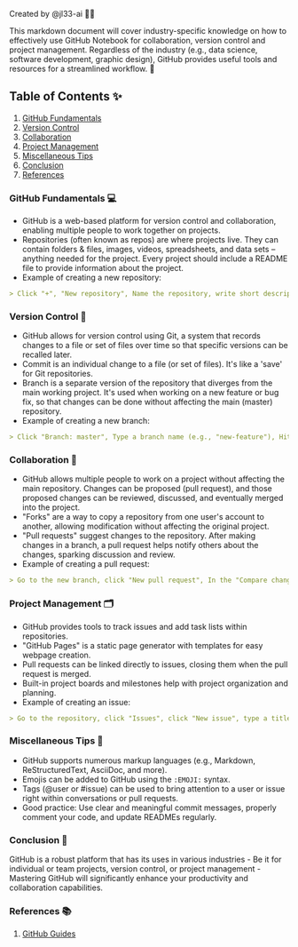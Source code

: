 
Created by @jl33-ai 👦🏻

This markdown document will cover industry-specific knowledge on how to effectively use GitHub Notebook for collaboration, version control and project management. Regardless of the industry (e.g., data science, software development, graphic design), GitHub provides useful tools and resources for a streamlined workflow. 🚀

## Table of Contents ✨
1. [GitHub Fundamentals](#GitHub-Fundamentals-💻)
2. [Version Control](#Version-Control-🔐)
3. [Collaboration](#Collaboration-🤝)
4. [Project Management](#Project-Management-🗂️)
5. [Miscellaneous Tips](#Miscellaneous-Tips-🔮)
6. [Conclusion](#Conclusion-🏁)
7. [References](#References-📚)

### GitHub Fundamentals 💻
* GitHub is a web-based platform for version control and collaboration, enabling multiple people to work together on projects.
* Repositories (often known as repos) are where projects live. They can contain folders & files, images, videos, spreadsheets, and data sets – anything needed for the project. Every project should include a README file to provide information about the project.
* Example of creating a new repository: 
```markdown
> Click "+", "New repository", Name the repository, write short description, Choose to make the repository public or private, Initialize this repository with a README.
```

### Version Control 🔐
* GitHub allows for version control using Git, a system that records changes to a file or set of files over time so that specific versions can be recalled later.
* Commit is an individual change to a file (or set of files). It's like a 'save' for Git repositories.
* Branch is a separate version of the repository that diverges from the main working project. It's used when working on a new feature or bug fix, so that changes can be done without affecting the main (master) repository.
* Example of creating a new branch:
```markdown
> Click "Branch: master", Type a branch name (e.g., "new-feature"), Hit "Enter".
```

### Collaboration 🤝
* GitHub allows multiple people to work on a project without affecting the main repository. Changes can be proposed (pull request), and those proposed changes can be reviewed, discussed, and eventually merged into the project.
* "Forks" are a way to copy a repository from one user's account to another, allowing modification without affecting the original project.
* "Pull requests" suggest changes to the repository. After making changes in a branch, a pull request helps notify others about the changes, sparking discussion and review.
* Example of creating a pull request:
```markdown
> Go to the new branch, click "New pull request", In the "Compare changes" page, ensure it's the changes to review, If everything is fine, click "Create pull request".
```

### Project Management 🗂️
* GitHub provides tools to track issues and add task lists within repositories.
* "GitHub Pages" is a static page generator with templates for easy webpage creation.
* Pull requests can be linked directly to issues, closing them when the pull request is merged.
* Built-in project boards and milestones help with project organization and planning.
* Example of creating an issue:
```markdown
> Go to the repository, click "Issues", click "New issue", type a title and description for the issue, click "Submit new issue".
```

### Miscellaneous Tips 🔮
* GitHub supports numerous markup languages (e.g., Markdown, ReStructuredText, AsciiDoc, and more).
* Emojis can be added to GitHub using the `:EMOJI:` syntax.
* Tags (@user or #issue) can be used to bring attention to a user or issue right within conversations or pull requests.
* Good practice: Use clear and meaningful commit messages, properly comment your code, and update READMEs regularly.

### Conclusion 🏁
GitHub is a robust platform that has its uses in various industries - Be it for individual or team projects, version control, or project management - Mastering GitHub will significantly enhance your productivity and collaboration capabilities.

### References 📚
1. [GitHub Guides](https://guides.github.com/)